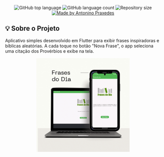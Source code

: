 <p align="center">
  <img alt="GitHub top language" src="https://img.shields.io/github/languages/top/antonino3g/frases-do-dia">
  <img alt="GitHub language count" src="https://img.shields.io/github/languages/count/antonino3g/frases-do-dia">
  <img alt="Repository size" src="https://img.shields.io/github/repo-size/antonino3g/frases-do-dia">
  <a href="https://github.com/antonino3g/">
    <img alt="Made by Antonino Praxedes" src="https://img.shields.io/badge/created%20by-Antonino%20Praxedes-blue">
  </a>
</p>

## :bulb: Sobre o Projeto

Aplicativo simples desenvolvido em Flutter para exibir frases inspiradoras e bíblicas aleatórias. A cada toque no botão "Nova Frase", o app seleciona uma citação dos Provérbios e exibe na tela.

<p align="center">
  <img alt="new-exemple" src="app/assets/printscreen.gif" width="60%">
</p>




